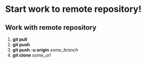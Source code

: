 # Start work to remote repository!

## Work with remote repository

1. **git pull**
2. **git push**
3. **git push -u origin** *some_branch*
4. **git clone** *some_url*
